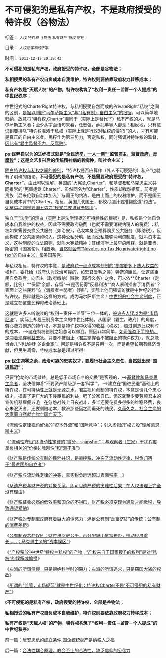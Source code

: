 # 不可侵犯的是私有产权，不是政府授受的特许权（谷物法）

标签： `人权` `特许权` `谷物法` `私有财产` `特权` `财经` 

目录： `人权法学和经济学`

时间： `2013-12-19 20:39:43`

**不可侵犯的是私有产权，政府授受的特许权，全部是谷物法；**

**私相授受的私有产权自负成本自我维护，特许权则要依靠政府权力转移成本；**

**私有产权是“天赋人权”的产物，特许权构筑了“权利－责任－监管－个人提成”的中世纪秩序**；

中世纪式的CharterRight特许权，与私相授受自然而成的PrivateRight“私权”之间的区别，[是据以判断“马尔萨斯主义”与“（私有制）自由主义”的根据](../../../2013/10/26/“自由窃据”扣到自由主义头上的屎盘子.md)。可以简单地归纳，故意将“特许权,Charter”混同于（实际上是替代了）私有产权的人，就是马尔萨斯主义者；至少从字面语句来看，任志强，薛兆丰等人都是！相反地，只有意识到要排除“特许权混淆于私权（实际上就是行政对私权的侵犯）”的人，才有可能是真正的自由主义者。民粹作为第三势力，否定私权，同时强调对特许权的监督，[因此有“君主监督不力，反腐败”](../../../2013/6/22/反腐败只是宣传和安慰，临时工说明政府边际的客观存在.md)。

**ps:民粹自以为的进步模式就是“[全民选举，一人一票”“监管君主，监督政府，反腐败](../../../2013/3/5/两会廷议拷问“一人一票，全国普选”的动乱.md)”；这是文艺复兴后的传统精神病的新病种，叫社会主义；**

[明白特许权与私权之间的差别](../../../2012/3/3/私有制淘汰剥削关系，公有制淘汰弱势群体.md)，“特许权是否应算作（外人不可侵犯的）私产”也就有了明确的结论。**不可侵犯的是私有产权，不是需要政府授受的“特许权，Charter”**。由此可以理解，英国的“大宪章,Charter”，和基督教和马克思主义共同推崇的“宪章运动,Charter”，虽然同名为“Charter”，性质却截然相反。前者是贵族（后来伦敦自治体加入）与国王的约法，是由上而上的权利维护，而不是国王自负成本背书的Charter。相反，英国几代国王，都绞尽脑汁要推翻这道“约法”。[宪章运动则是要国王势力“授受后要讲背书信用](../../../2011/12/20/大宪章和宪章运动，工会和通往奴役之路.md)”。

[独立于“法学”的理由（实际上是法学理据的可持续性的根据）是](../../../2011/3/26/经济法学（法科学）和法哲学.md)，私权是个体自负成本自我维护的权益，因此不需要政府破费（也就不需要消耗纳税人的税费）；私权如果需要交换公共服务（如治安），私权本身会预算购买公共服务（即纳税），反而构成了公共服务的税入。这种公私分明，因而公私能够两利的制度，就叫资本主义，这种制度的立法原则，就叫大宪章精神；其经济学上最早的解释，就是亚当.斯密的《国富论》。相应地，[当然就会有“Novotes no Tax,No private(right) no tax”的自由主义，如美国茶党](../../../2011/10/18/NoPrivateNotax！美国茶党和中国乌有之乡.md)。

与私权相反，特许权的本意，[是政府花一点点成本创制的“损害更多下贱人权益的权利”，](../../../2012/3/2/中世纪君权天赋的积极意义.md)委托给（政府认为政治可靠的，如忠君爱毛之类）特选的臣民，让这些臣民自负盈亏，向君主（政府缴纳）赃款（履行义务）之余，可以依**Charter（定额，比例）**保留“余额，存留”——>是否记得“反暴利法”“商人暴利损害了消费者”？表面上这些民粹“向（消费者＝弱者）倾斜”，实际上他们强调的就是中世纪的行业特许权。民粹就是以这样的方式，成为马尔萨斯主义！[中世纪的社会主义制度](../../../2012/6/13/社会主义不是独裁制度.md)，正是建立在这些民粹的政治基础上。

这就是许多人听说过的“权利－责任－监管”三位一体的，[被许多人误以为是“市场经济](../../../2013/12/6/土地财政建筑在中世纪的“特权，长子继承权”的法制基础上.md)”，实际上却是压制资本主义的中世纪体制。从国家（君主，政府）的角度，劳心费力创造的特许权，本意是特许权中获得的收益（税收），超过创造此权利时的成本，——>这在特权创制之始总可以做到。原因非常简单，[如同强盗下手抢劫，是冲着现存利益去抢](../../../2012/7/7/监管是国王对社会的空手套白狼的抢劫.md)。只要不被阻止（君主掌握着不被阻止的特殊权力），就总能当会儿“抢劫得利的企业家”。问题是特许权不是只用一次，而是希望长期有经济贡献，但民生凋零，特权成本总是超过所得！

**ps:民生凋零之余，政治可靠的忠实奴才，要履行社会主义责任，[当然就出现“国进民退](../../../2013/11/28/“国进民退”不是为了逐利，独裁不是留恋利益.md)”**；

只要“抢劫的市场效益，总是低于市场自主的交换”是客观的，——>[基督教和马克思主义者](../../../2012/3/3/马克斯.韦伯(MaxWebber)的基督教沙文主义.md)，坚决信仰着“不要资产阶级那一套‘科学’”，——>建立在“国进民退”基础上的特许权，在可持续性上就是无源之水。君主视角创制的特许权，本意是请几个忠心奴才，损害了更广大的下贱臣民的利益，肥了公家自已。但这就至少要劳烦君主的宣传机器雇佣五毛，在忽悠战线上日夜战斗，多半还要花费多得多的维稳经费，良心未泯灭者，还要倒赔老本，救济那些因之而垂死的贱民。[久而久之，社会主义的大家庭自然就亡党亡国亡天下](../../../2013/2/11/明朝（极高税负×极低税效＝政府破产≠≠低税收）；.md)。

《[流动性定律视角解读的“资本外流”和“国际竞争”；引入虚拟的“权力股”理解凯恩斯主义](../../../2013/10/30/流动性定律解读“资本外流”和“国际竞争”，权力股的虚拟概念.md)》

《[“流动性守恒”即流动性定律的“微分，snapshot”；与观察者（庄家）干扰程度呈负相关的“价格边际刚性”和“测不准”](../../../2013/10/31/“流动性守恒”即流动性定律的“微分，snapshot”和股市的测不准.md)》

《[财产税是传统公有制的民粹共识，是直接税，冲突了流动性定律，税负归宿于“最贫困的自立者”](../../../2013/11/2/财产税不是直接税，冲突了流动性定律，税负归宿于“最贫困的自立者”.md)》

《[财产税与流动性定律的冲突，真实税负远远超过表面税率；](../../../2013/11/5/财产税与流动性定律的冲突，真实税负远远超过表面税率.md)》

《[从遗产税与财产税的对象关系，即可见遗产税的灾难性后果；在人权法理上完全没有理由](../../../2013/11/17/从遗产税继承自财产税的对象关系，先验遗产税的灾难性后果.md)》

《[财产税征收必然的低效率和国企的不得已，财产税必须变现为通货才能缴税，导致通货紧缩](../../../2013/11/30/财产税的低效率和国企的不得已，及明朝的改革经验和改革红利；.md)》

《[财产税对专制型政府有着巨大的诱惑力；满足公有制“劫富济贫”的传统；公有制的消费差距](../../../2013/12/5/财产税对专制的诱惑力,满足“劫富济贫”的公有制传统.md)》

《[公有制观念的误区：财产税促进公平，再分配减小贫富差距，拉动经济增长……；马克思主义的“资本误区”](../../../2013/12/8/资本不是财富，资本是成本；“资本税／财产税”只是纯粹地增加交易成本；.md)》

《[“产权税”的中世纪“特权＝私权”的产物；“产权来自于国家授予的权利”是对“私权”的误解或偷换](../../../2013/12/11/“产权税”是中世纪“特权＝私权”的误解产物.md)》

《[左派的所谓信仰，只是拒绝科学时的毅力；左派的所谓追求，只是窃国大盗的权欲](../../../2013/12/15/左派中都有着“监管社会，调控天下”的预设结论.md)》

《[所谓的“监管，市场规范”就是中世纪化；特许权Charter不是“不可侵犯的私有财产”](../../../2013/12/15/所谓的“监管，市场规范”就是中世纪化.md)》

《**不可侵犯的是私有产权，政府授受的特许权，全部是谷物法；**

**私相授受的私有产权自负成本自我维护，特许权则要依靠政府权力转移成本；**

**私有产权是“天赋人权”的产物，特许权构筑了“权利－责任－监管－个人提成”的中世纪秩序**》



前一篇：[居安思危的成立条件,国企统统破产是纳税人之福](../../../2013/12/19/居安思危的成立条件,国企统统破产是纳税人之福.md)

后一篇：[合法性耦合原理，教会至上的合法性，缺乏信仰的公信力](../../../2013/12/19/合法性耦合原理，教会至上的合法性，缺乏信仰的公信力.md)